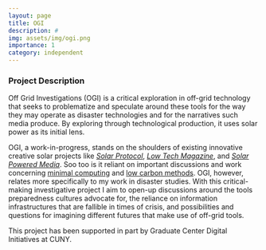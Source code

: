 ```yaml
---
layout: page
title: OGI
description: #
img: assets/img/ogi.png
importance: 1
category: independent
---
```


### Project Description

Off Grid Investigations (OGI) is a critical exploration in off-grid
technology that seeks to problematize and speculate around these
tools for the way they may operate as disaster technologies and for
the narratives such media produce. By exploring
through technological production, it uses solar power as its initial
lens.   

OGI, a work-in-progress, stands on the shoulders of existing
innovative creative solar projects like [*Solar
Protocol*](http://solarprotocol.net/), [*Low Tech
Magazine*](https://www.lowtechmagazine.com/about.html), and [*Solar
Powered Media*](https://wp.nyu.edu/solarpoweredmedia/). Soo too is it
reliant on important discussions and work concerning [minimal
computing](http://www.digitalhumanities.org/dhq/vol/16/2/000646/000646.html)
and [low carbon
methods](http://lowcarbonmethods.com/local/index.html). OGI, however,
relates more specifically to my work in disaster studies. With this
critical-making investigative project I aim to open-up discussions
around the tools preparedness cultures advocate for, the reliance on
information infrastructures that are fallible in times of crisis, and
possibilities and questions for imagining different futures that make
use of off-grid tools.

This project has been supported in part by Graduate Center Digital
Initiatives at CUNY.
